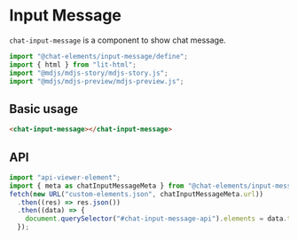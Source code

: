 # Input Message

`chat-input-message` is a component to show chat message.

```js script
import "@chat-elements/input-message/define";
import { html } from "lit-html";
import "@mdjs/mdjs-story/mdjs-story.js";
import "@mdjs/mdjs-preview/mdjs-preview.js";
```

## Basic usage

```html story
<chat-input-message></chat-input-message>
```

## API

<api-viewer id="chat-input-message-api"></api-viewer>

```js script
import "api-viewer-element";
import { meta as chatInputMessageMeta } from "@chat-elements/input-message";
fetch(new URL("custom-elements.json", chatInputMessageMeta.url))
  .then((res) => res.json())
  .then((data) => {
    document.querySelector("#chat-input-message-api").elements = data.tags;
  });
```